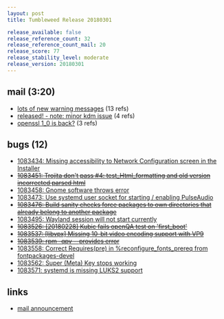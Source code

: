 ```yaml
---
layout: post
title: Tumbleweed Release 20180301

release_available: false
release_reference_count: 32
release_reference_count_mail: 20
release_score: 77
release_stability_level: moderate
release_version: 20180301
---
```


## mail (3:20)

- [lots of new warning messages](https://lists.opensuse.org/opensuse-factory/2018-03/msg00046.html) (13 refs)
- [released! - note: minor kdm issue](https://lists.opensuse.org/opensuse-factory/2018-03/msg00042.html) (4 refs)
- [openssl 1_0 is back?](https://lists.opensuse.org/opensuse-factory/2018-03/msg00075.html) (3 refs)

## bugs (12)

<!--more-->

- [1083434: Missing accessibility to Network Configuration screen in the Installer](https://bugzilla.opensuse.org/show_bug.cgi?id=1083434)
- ~~[1083451: Trojita don't pass #4: test_Html_formatting and old version incorrected parsed html](https://bugzilla.opensuse.org/show_bug.cgi?id=1083451)~~
- [1083458: Gnome software throws error](https://bugzilla.opensuse.org/show_bug.cgi?id=1083458)
- [1083473: Use systemd user socket for starting / enabling PulseAudio](https://bugzilla.opensuse.org/show_bug.cgi?id=1083473)
- ~~[1083476: Build sanity checks force packages to own directories that already belong to another package](https://bugzilla.opensuse.org/show_bug.cgi?id=1083476)~~
- [1083495: Wayland session will not start currently](https://bugzilla.opensuse.org/show_bug.cgi?id=1083495)
- ~~[1083526: [20180228] Kubic fails openQA test on 'first_boot'](https://bugzilla.opensuse.org/show_bug.cgi?id=1083526)~~
- ~~[1083537: [libvpx] Missing 10-bit video encoding support with VP9](https://bugzilla.opensuse.org/show_bug.cgi?id=1083537)~~
- ~~[1083539: rpm -qpv --provides error](https://bugzilla.opensuse.org/show_bug.cgi?id=1083539)~~
- [1083558: Correct Requires(pre) in %reconfigure_fonts_prereq from fontpackages-devel](https://bugzilla.opensuse.org/show_bug.cgi?id=1083558)
- [1083562: Super (Meta) Key stops working](https://bugzilla.opensuse.org/show_bug.cgi?id=1083562)
- [1083571: systemd is missing LUKS2 support](https://bugzilla.opensuse.org/show_bug.cgi?id=1083571)



## links

- [mail announcement](https://lists.opensuse.org/opensuse-factory/2018-03/msg00039.html)
